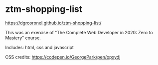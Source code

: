 # ztm-shopping-list

https://dgrcoronel.github.io/ztm-shopping-list/

This was an exercise of "The Complete Web Developer in 2020: Zero to Mastery" course.

Includes: html, css and javascript

CSS credits: https://codepen.io/GeorgePark/pen/opxydj
